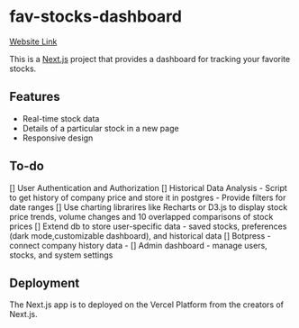 # fav-stocks-dashboard

[Website Link](https://fav-stocks-dashboard.vercel.app/)

This is a [Next.js](https://nextjs.org) project that provides a dashboard for tracking your favorite stocks.

## Features

- Real-time stock data
- Details of a particular stock in a new page
- Responsive design


## To-do
[] User Authentication and Authorization
[] Historical Data Analysis - Script to get history of company price and store it in postgres - Provide filters for date ranges
[] Use charting librarires like Recharts or D3.js to display stock price trends, volume changes and 10 overlapped comparisons of stock prices
[] Extend db to store user-specific data - saved stocks, preferences (dark mode,customizable dashboard), and historical data
[] Botpress - connect company history data -
[] Admin dashboard - manage users, stocks, and system settings



## Deployment 

The Next.js app is to deployed on the Vercel Platform from the creators of Next.js.